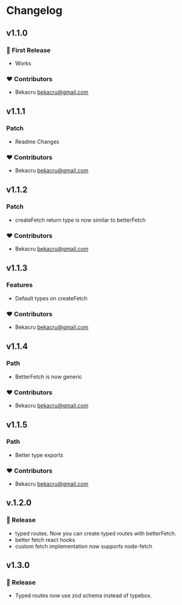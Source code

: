 # Changelog

## v1.1.0

### 🚀 First Release

- Works

### ❤️ Contributors

- Bekacru <bekacru@gmail.com>

## v1.1.1

### Patch

- Readme Changes

### ❤️ Contributors

- Bekacru <bekacru@gmail.com>

## v1.1.2

### Patch

- createFetch return type is now similar to betterFetch

### ❤️ Contributors

- Bekacru <bekacru@gmail.com>

## v1.1.3

### Features

- Default types on createFetch

### ❤️ Contributors

- Bekacru <bekacru@gmail.com>

## v1.1.4

### Path

- BetterFetch is now generic

### ❤️ Contributors

- Bekacru <bekacru@gmail.com>
  
## v1.1.5

### Path

- Better type exports

### ❤️ Contributors

- Bekacru <bekacru@gmail.com>

## v.1.2.0

### 🚀 Release

- typed routes. Now you can create typed routes with betterFetch.
- better fetch react hooks
- custom fetch implementation now supports node-fetch

## v1.3.0

### 🚀 Release
- Typed routes now use zod schema instead of typebox.